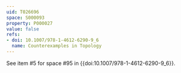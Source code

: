 ```yaml
---
uid: T026696
space: S000093
property: P000027
value: false
refs:
- doi: 10.1007/978-1-4612-6290-9_6
  name: Counterexamples in Topology
---
```


See item #5 for space #95 in {{doi:10.1007/978-1-4612-6290-9_6}}.
